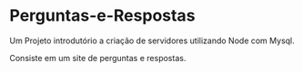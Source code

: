 # Perguntas-e-Respostas
Um Projeto introdutório a criação de servidores utilizando Node com Mysql.

Consiste em um site de perguntas e respostas.
